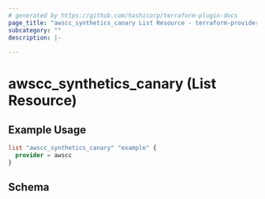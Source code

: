 ```yaml
---
# generated by https://github.com/hashicorp/terraform-plugin-docs
page_title: "awscc_synthetics_canary List Resource - terraform-provider-awscc"
subcategory: ""
description: |-
  
---
```


# awscc_synthetics_canary (List Resource)



## Example Usage

```terraform
list "awscc_synthetics_canary" "example" {
  provider = awscc
}
```

<!-- schema generated by tfplugindocs -->
## Schema
